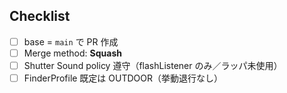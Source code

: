 ## Checklist
- [ ] base = `main` で PR 作成
- [ ] Merge method: **Squash**
- [ ] Shutter Sound policy 遵守（flashListener のみ／ラッパ未使用）
- [ ] FinderProfile 既定は OUTDOOR（挙動退行なし）
